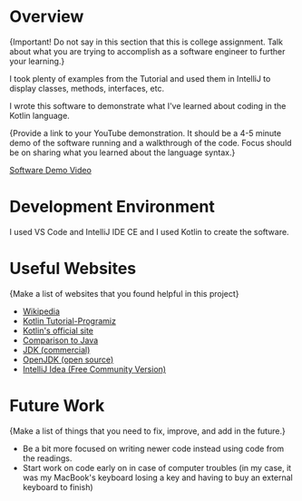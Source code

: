 # Overview

{Important! Do not say in this section that this is college assignment. Talk about what you are trying to accomplish as a software engineer to further your learning.}

I took plenty of examples from the Tutorial and used them in IntelliJ to display classes, methods, interfaces, etc.

I wrote this software to demonstrate what I've learned about coding in the Kotlin language.

{Provide a link to your YouTube demonstration. It should be a 4-5 minute demo of the software running and a walkthrough
of the code. Focus should be on sharing what you learned about the language syntax.}

[Software Demo Video]()

# Development Environment

I used VS Code and IntelliJ IDE CE and I used Kotlin to create the software.


# Useful Websites

{Make a list of websites that you found helpful in this project}

- [Wikipedia](https://en.wikipedia.org/wiki/Kotlin_(programming_language))
- [Kotlin Tutorial-Programiz](https://www.programiz.com/kotlin-programming)
- [Kotlin's official site](https://kotlinlang.org/)
- [Comparison to Java](https://kotlinlang.org/docs/reference/comparison-to-java.html)
- [JDK (commercial)](https://www.oracle.com/java/technologies/javase-downloads.html)
- [OpenJDK (open source)](https://jdk.java.net/)
- [IntelliJ Idea (Free Community Version)](https://www.jetbrains.com/idea/)

# Future Work

{Make a list of things that you need to fix, improve, and add in the future.}

- Be a bit more focused on writing newer code instead using code from the readings.
- Start work on code early on in case of computer troubles (in my case, it was my MacBook's keyboard losing a key and 
having to buy an external keyboard to finish)